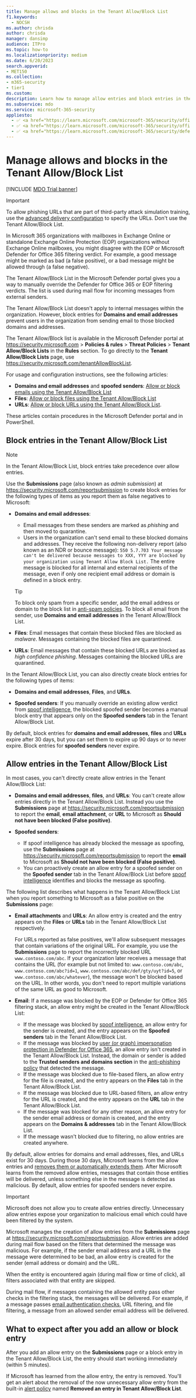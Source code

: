 ```yaml
---
title: Manage allows and blocks in the Tenant Allow/Block List
f1.keywords:
  - NOCSH
ms.author: chrisda
author: chrisda
manager: dansimp
audience: ITPro
ms.topic: how-to
ms.localizationpriority: medium
ms.date: 6/20/2023
search.appverid:
- MET150
ms.collection:
- m365-security
- tier1
ms.custom:
description: Learn how to manage allow entries and block entries in the Tenant Allow/Block List in the Security portal.
ms.subservice: mdo
ms.service: microsoft-365-security
appliesto:
  - ✅ <a href="https://learn.microsoft.com/microsoft-365/security/office-365-security/eop-about" target="_blank">Exchange Online Protection</a>
  - ✅ <a href="https://learn.microsoft.com/microsoft-365/security/office-365-security/mdo-security-comparison#defender-for-office-365-plan-1-vs-plan-2-cheat-sheet" target="_blank">Microsoft Defender for Office 365 plan 1 and plan 2</a>
  - ✅ <a href="https://learn.microsoft.com/microsoft-365/security/defender/microsoft-365-defender" target="_blank">Microsoft Defender XDR</a>
---
```


# Manage allows and blocks in the Tenant Allow/Block List

[!INCLUDE [MDO Trial banner](../includes/mdo-trial-banner.md)]

> [!IMPORTANT]
> To allow phishing URLs that are part of third-party attack simulation training, use the [advanced delivery configuration](advanced-delivery-policy-configure.md) to specify the URLs. Don't use the Tenant Allow/Block List.

In Microsoft 365 organizations with mailboxes in Exchange Online or standalone Exchange Online Protection (EOP) organizations without Exchange Online mailboxes, you might disagree with the EOP or Microsoft Defender for Office 365 filtering verdict. For example, a good message might be marked as bad (a false positive), or a bad message might be allowed through (a false negative).

The Tenant Allow/Block List in the Microsoft Defender portal gives you a way to manually override the Defender for Office 365 or EOP filtering verdicts. The list is used during mail flow for incoming messages from external senders.

The Tenant Allow/Block List doesn't apply to internal messages within the organization. However, block entries for **Domains and email addresses** prevent users in the organization from sending email to those blocked domains and addresses.

The Tenant Allow/Block list is available in the Microsoft Defender portal at <https://security.microsoft.com> \> **Policies & rules** \> **Threat Policies** \> **Tenant Allow/Block Lists** in the **Rules** section. To go directly to the **Tenant Allow/Block Lists** page, use <https://security.microsoft.com/tenantAllowBlockList>.

For usage and configuration instructions, see the following articles:

- **Domains and email addresses** and **spoofed senders**: [Allow or block emails using the Tenant Allow/Block List](tenant-allow-block-list-email-spoof-configure.md)
- **Files**: [Allow or block files using the Tenant Allow/Block List](tenant-allow-block-list-files-configure.md)
- **URLs**: [Allow or block URLs using the Tenant Allow/Block List](tenant-allow-block-list-urls-configure.md).

These articles contain procedures in the Microsoft Defender portal and in PowerShell.

## Block entries in the Tenant Allow/Block List

> [!NOTE]
> In the Tenant Allow/Block List, block entries take precedence over allow entries.

Use the **Submissions** page (also known as *admin submission*) at <a href="https://security.microsoft.com/reportsubmission" target="_blank">https://security.microsoft.com/reportsubmission</a> to create block entries for the following types of items as you report them as false negatives to Microsoft:

- **Domains and email addresses**:
  - Email messages from these senders are marked as *phishing* and then moved to quarantine. 
  - Users in the organization can't send email to these blocked domains and addresses. They receive the following non-delivery report (also known as an NDR or bounce message): `550 5.7.703 Your message can't be delivered because messages to XXX, YYY are blocked by your organization using Tenant Allow Block List.` The entire message is blocked for all internal and external recipients of the message, even if only one recipient email address or domain is defined in a block entry.

  > [!TIP]
  > To block only spam from a specific sender, add the email address or domain to the block list in [anti-spam policies](anti-spam-policies-configure.md). To block all email from the sender, use **Domains and email addresses** in the Tenant Allow/Block List.

- **Files**: Email messages that contain these blocked files are blocked as *malware*. Messages containing the blocked files are quarantined.

- **URLs**: Email messages that contain these blocked URLs are blocked as *high confidence phishing*. Messages containing the blocked URLs are quarantined.

In the Tenant Allow/Block List, you can also directly create block entries for the following types of items:

- **Domains and email addresses**, **Files**, and **URLs**.

- **Spoofed senders**: If you manually override an existing allow verdict from [spoof intelligence](anti-spoofing-spoof-intelligence.md), the blocked spoofed sender becomes a manual block entry that appears only on the **Spoofed senders** tab in the Tenant Allow/Block List.

By default, block entries for **domains and email addresses**, **files** and **URLs** expire after 30 days, but you can set them to expire up 90 days or to never expire. Block entries for **spoofed senders** never expire.

## Allow entries in the Tenant Allow/Block List

In most cases, you can't directly create allow entries in the Tenant Allow/Block List:

- **Domains and email addresses**, **files**, and **URLs**: You can't create allow entries directly in the Tenant Allow/Block List. Instead you use the **Submissions** page at <a href="https://security.microsoft.com/reportsubmission" target="_blank">https://security.microsoft.com/reportsubmission</a> to report the **email**, **email attachment**, or **URL** to Microsoft as **Should not have been blocked (False positive)**.

- **Spoofed senders**:
  - If spoof intelligence has already blocked the message as spoofing, use the **Submissions** page at <a href="https://security.microsoft.com/reportsubmission" target="_blank">https://security.microsoft.com/reportsubmission</a> to report the **email** to Microsoft as **Should not have been blocked (False positive)**.
  - You can proactively create an allow entry for a spoofed sender on the **Spoofed sender** tab in the Tenant Allow/Block List before [spoof intelligence](anti-spoofing-spoof-intelligence.md) identifies and blocks the message as spoofing.

The following list describes what happens in the Tenant Allow/Block List when you report something to Microsoft as a false positive on the **Submissions** page:

- **Email attachments** and **URLs**: An allow entry is created and the entry appears on the **Files** or **URLs** tab in the Tenant Allow/Block List respectively.

   For URLs reported as false positives, we'll allow subsequent messages that contain variations of the original URL. For example, you use the **Submissions** page to report the incorrectly blocked URL `www.contoso.com/abc`. If your organization later receives a message that contains the URL (for example but not limited to: `www.contoso.com/abc`, `www.contoso.com/abc?id=1`, `www.contoso.com/abc/def/gty/uyt?id=5`, or `www.contoso.com/abc/whatever`), the message won't be blocked based on the URL. In other words, you don't need to report multiple variations of the same URL as good to Microsoft.

- **Email**: If a message was blocked by the EOP or Defender for Office 365 filtering stack, an allow entry might be created in the Tenant Allow/Block List:
  - If the message was blocked by [spoof intelligence](anti-spoofing-spoof-intelligence.md), an allow entry for the sender is created, and the entry appears on the **Spoofed senders** tab in the Tenant Allow/Block List.
  - If the message was blocked by [user (or graph) impersonation protection in Defender for Office 365](anti-phishing-policies-about.md#impersonation-settings-in-anti-phishing-policies-in-microsoft-defender-for-office-365), an allow entry isn't created in the Tenant Allow/Block List. Instead, the domain or sender is added to the **Trusted senders and domains section** in the [anti-phishing policy](anti-phishing-policies-mdo-configure.md#use-the-microsoft-365-defender-portal-to-modify-anti-phishing-policies) that detected the message.
  - If the message was blocked due to file-based filers, an allow entry for the file is created, and the entry appears on the **Files** tab in the Tenant Allow/Block List.
  - If the message was blocked due to URL-based filters, an allow entry for the URL is created, and the entry appears on the **URL** tab in the Tenant Allow/Block List.
  - If the message was blocked for any other reason, an allow entry for the sender email address or domain is created, and the entry appears on the **Domains & addresses** tab in the Tenant Allow/Block List.
  - If the message wasn't blocked due to filtering, no allow entries are created anywhere.

By default, allow entries for domains and email addresses, files, and URLs exist for 30 days. During those 30 days, Microsoft learns from the allow entries and [removes them or automatically extends them](https://techcommunity.microsoft.com/t5/microsoft-defender-for-office/automatic-tenant-allow-block-list-expiration-management-is-now/ba-p/3723447). After Microsoft learns from the removed allow entries, messages that contain those entities will be delivered, unless something else in the message is detected as malicious. By default, allow entries for spoofed senders never expire.

> [!IMPORTANT]
> Microsoft does not allow you to create allow entries directly. Unnecessary allow entries expose your organization to malicious email which could have been filtered by the system.
>
> Microsoft manages the creation of allow entries from the **Submissions** page at <a href="https://security.microsoft.com/reportsubmission" target="_blank">https://security.microsoft.com/reportsubmission</a>. Allow entries are added during mail flow based on the filters that determined the message was malicious. For example, if the sender email address and a URL in the message were determined to be bad, an allow entry is created for the sender (email address or domain) and the URL.
>
> When the entity is encountered again (during mail flow or time of click), all filters associated with that entity are skipped.
>
> During mail flow, if messages containing the allowed entity pass other checks in the filtering stack, the messages will be delivered. For example, if a message passes [email authentication checks](email-authentication-about.md), URL filtering, and file filtering, a message from an allowed sender email address will be delivered.

## What to expect after you add an allow or block entry

After you add an allow entry on the **Submissions** page or a block entry in the Tenant Allow/Block List, the entry should start working immediately (within 5 minutes).

If Microsoft has learned from the allow entry, the entry is removed. You'll get an alert about the removal of the now unnecessary allow entry from the built-in [alert policy](/purview/alert-policies#threat-management-alert-policies) named **Removed an entry in Tenant Allow/Block List**.
